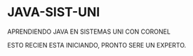 # JAVA-SIST-UNI
APRENDIENDO JAVA EN SISTEMAS UNI CON CORONEL

ESTO RECIEN ESTA INICIANDO, PRONTO SERE UN EXPERTO.